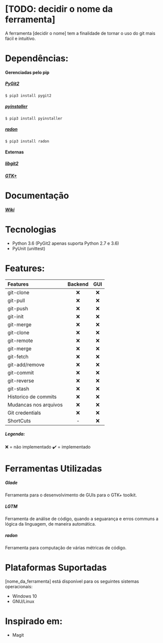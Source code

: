 # [TODO: decidir o nome da ferramenta]
A ferramenta [decidir o nome] tem a finalidade de tornar o uso do git mais fácil e intuitivo.


# Dependências:
#### Gerenciadas pelo pip
##### [PyGit2](https://www.pygit2.org/)
`
$ pip3 install pygit2
`
##### [pyinstaller](https://www.pyinstaller.org/)
`
$ pip3 install pyinstaller
`
##### [radon](https://radon.readthedocs.io/en/latest/)
`
$ pip3 install radon
`

#### Externas
##### [libgit2](https://libgit2.org/)
##### [GTK+](https://www.gtk.org/)


# Documentação
##### [Wiki](https://github.com/adrianograms/Trabalho-PES/wiki)


# Tecnologias
* Python 3.6 (PyGit2 apenas suporta Python 2.7 e 3.6)
* PyUnit (unittest)


# Features:
| Features              | Backend | GUI |
|:----------------------|:-------:|:---:|
| git-clone             | ❌      | ❌  |
| git-pull              | ️❌      | ️❌  |
| git-push              | ❌️      | ❌  |
| git-init              | ❌️      | ❌  |
| git-merge             | ❌️      | ❌  |
| git-clone             | ❌️      | ❌  |
| git-remote            | ️❌      | ️❌  |
| git-merge             | ❌️      | ❌  |
| git-fetch             | ❌️      | ❌  |
| git-add/remove        | ❌      | ❌  |
| git-commit            | ❌      | ❌  |
| git-reverse           | ❌      | ❌  |
| git-stash             | ❌      | ❌  |
| Historico de commits  | ❌      | ❌  |
| Mudancas nos arquivos | ❌      | ❌  |
| Git credentials       | ❌      | ❌  |
| ShortCuts             | -       | ❌  |
##### Legenda:
❌ = não implementado
✔️ = implementado


# Ferramentas Utilizadas
##### Glade
Ferramenta para o desenvolvimento de GUIs para o GTK+ toolkit.

##### LGTM
Ferramenta de análise de código, quando a seguarança e erros communs a lógica da linguagem, de maneira automática.

##### radon
Ferramenta para computação de várias métricas de código.


# Plataformas Suportadas
[nome_da_ferramenta] está disponível para os seguintes sistemas operacionais:
* Windows 10
* GNU/Linux


# Inspirado em:
* Magit
